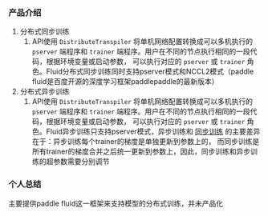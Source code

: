### 产品介绍

1. 分布式同步训练
   1. API使用 `DistributeTranspiler` 将单机网络配置转换成可以多机执行的 `pserver` 端程序和 `trainer` 端程序。用户在不同的节点执行相同的一段代码，根据环境变量或启动参数， 可以执行对应的 `pserver` 或 `trainer` 角色。Fluid分布式同步训练同时支持pserver模式和NCCL2模式（paddle fluid是百度开源的深度学习框架paddlepaddle的最新版本）
2. 分布式异步训练
   1. API使用 `DistributeTranspiler` 将单机网络配置转换成可以多机执行的 `pserver` 端程序和 `trainer` 端程序。用户在不同的节点执行相同的一段代码，根据环境变量或启动参数， 可以执行对应的 `pserver` 或 `trainer` 角色。Fluid异步训练只支持pserver模式，异步训练和 [同步训练](https://www.paddlepaddle.org.cn/documentation/docs/zh/api_guides/low_level/distributed/sync_training.html) 的主要差异在于：异步训练每个trainer的梯度是单独更新到参数上的， 而同步训练是所有trainer的梯度合并之后统一更新到参数上，因此，同步训练和异步训练的超参数需要分别调节



### 个人总结

主要提供paddle fluid这一框架来支持模型的分布式训练，并未产品化